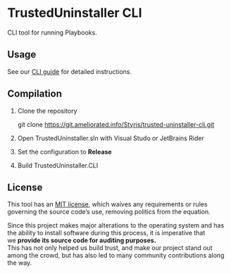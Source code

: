 # TrustedUninstaller CLI

CLI tool for running Playbooks.

## Usage

See our [CLI guide](hgttps:/d) for detailed instructions.

## Compilation

1. Clone the repository
	
    git clone https://git.ameliorated.info/Styris/trusted-uninstaller-cli.git

2. Open TrustedUninstaller.sln with Visual Studo or JetBrains Rider

3. Set the configuration to **Release**

4. Build TrustedUninstaller.CLI

## License
This tool has an [MIT license](https://en.wikipedia.org/wiki/MIT_License), which waives any requirements or rules governing the source code’s use, removing politics from the equation.

Since this project makes major alterations to the operating system and has the ability to install software during this process, it is imperative that we **provide its source code for auditing purposes.**  
This has not only helped us build trust, and make our project stand out among the crowd, but has also led to many community contributions along the way.